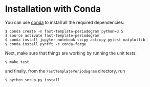Installation with Conda
=======================

You can use [conda](http://conda.pydata.org) to install all the required dependencies:

```
$ conda create -n fast-template-periodogram python=3.5
$ source activate fast-template-periodogram
$ conda install jupyter notebook scipy astropy pytest matplotlib
$ conda install pynfft -c conda-forge
```

Next, make sure that things are working by running the unit tests:

```
$ make test
```

and finally, from the `FastTemplatePeriodogram` directory, run

```
$ python setup.py install
```
